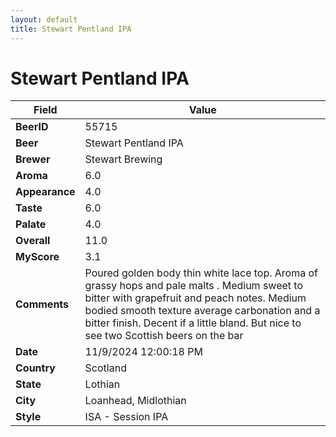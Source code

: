 ```yaml
---
layout: default
title: Stewart Pentland IPA
---
```


# Stewart Pentland IPA

| Field         | Value     |
|---------------|-----------|
| **BeerID** | 55715 |
| **Beer** | Stewart Pentland IPA |
| **Brewer** | Stewart Brewing |
| **Aroma** | 6.0 |
| **Appearance** | 4.0 |
| **Taste** | 6.0 |
| **Palate** | 4.0 |
| **Overall** | 11.0 |
| **MyScore** | 3.1 |
| **Comments** | Poured golden body thin white lace top.  Aroma of grassy hops and pale malts . Medium sweet to bitter with grapefruit and peach notes. Medium bodied smooth texture average carbonation and a bitter finish.  Decent if a little bland. But nice to see two Scottish beers on the bar |
| **Date** | 11/9/2024 12:00:18 PM |
| **Country** | Scotland |
| **State** | Lothian |
| **City** | Loanhead, Midlothian |
| **Style** | ISA - Session IPA |

